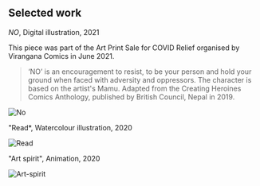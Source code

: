 <!-- Selected Work -->
## Selected work

*NO*, Digital illustration, 2021

This piece was part of the Art Print Sale for COVID Relief organised by Virangana Comics in June 2021. 

>‘NO’ is an encouragement to resist, to be your person and hold your ground when faced with adversity and oppressors. The character is based on the artist's Mamu. Adapted from the Creating Heroines Comics Anthology, published by British Council, Nepal in 2019.



![No](https://viranganacomics.com/wp-content/uploads/2021/06/Rashmi_Woman_No_PNG.jpg)


"Read*, Watercolour illustration, 2020

![Read](https://rashmil.files.wordpress.com/2021/01/20210117_211243.png) 

"Art spirit", Animation, 2020

![Art-spirit](https://rashmil.files.wordpress.com/2020/12/girlartspirit.gif?w=1024)
